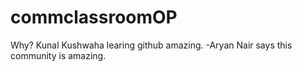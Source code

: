 # commclassroomOP
Why?
Kunal Kushwaha learing github amazing.
-Aryan Nair says this community is amazing.
